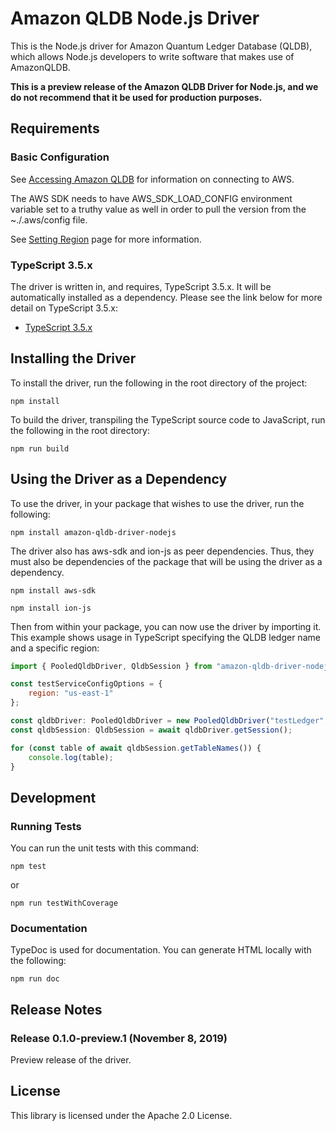 # Amazon QLDB Node.js Driver

This is the Node.js driver for Amazon Quantum Ledger Database (QLDB), which allows Node.js developers
to write software that makes use of AmazonQLDB.

**This is a preview release of the Amazon QLDB Driver for Node.js, and we do not recommend that it be used for production purposes.**

## Requirements

### Basic Configuration

See [Accessing Amazon QLDB](https://docs.aws.amazon.com/qldb/latest/developerguide/accessing.html) for information on connecting to AWS.

The AWS SDK needs to have AWS_SDK_LOAD_CONFIG environment variable set to a truthy value as well in order to pull the
version from the ~./.aws/config file.

See [Setting Region](https://docs.aws.amazon.com/sdk-for-javascript/v2/developer-guide/setting-region.html) page for more information.

### TypeScript 3.5.x

The driver is written in, and requires, TypeScript 3.5.x. It will be automatically installed as a dependency. 
Please see the link below for more detail on TypeScript 3.5.x:

* [TypeScript 3.5.x](https://www.npmjs.com/package/typescript)

## Installing the Driver

To install the driver, run the following in the root directory of the project:

```npm install```

To build the driver, transpiling the TypeScript source code to JavaScript, run the following in the root directory:

```npm run build```

## Using the Driver as a Dependency

To use the driver, in your package that wishes to use the driver, run the following:

```npm install amazon-qldb-driver-nodejs```

The driver also has aws-sdk and ion-js as peer dependencies. Thus, they must also be dependencies of the package that
will be using the driver as a dependency.

```npm install aws-sdk```

```npm install ion-js```

Then from within your package, you can now use the driver by importing it. This example shows usage in TypeScript 
specifying the QLDB ledger name and a specific region:

```javascript
import { PooledQldbDriver, QldbSession } from "amazon-qldb-driver-nodejs";

const testServiceConfigOptions = {
    region: "us-east-1"
};

const qldbDriver: PooledQldbDriver = new PooledQldbDriver("testLedger", testServiceConfigOptions));
const qldbSession: QldbSession = await qldbDriver.getSession();

for (const table of await qldbSession.getTableNames()) {
    console.log(table);
}
```

## Development

### Running Tests

You can run the unit tests with this command:

```npm test```

or

```npm run testWithCoverage```

### Documentation 

TypeDoc is used for documentation. You can generate HTML locally with the following:

```npm run doc```

## Release Notes

### Release 0.1.0-preview.1 (November 8, 2019)

Preview release of the driver.

## License

This library is licensed under the Apache 2.0 License.
